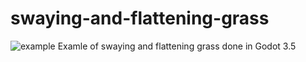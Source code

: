# swaying-and-flattening-grass
![example](./example.gif)
Examle of swaying and flattening grass done in Godot 3.5
